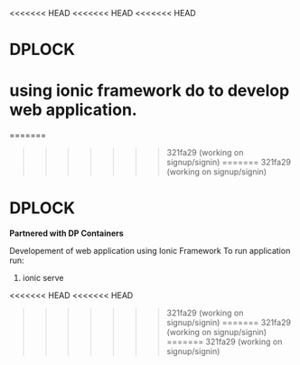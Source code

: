 <<<<<<< HEAD
<<<<<<< HEAD
<<<<<<< HEAD
# DPLOCK 
using ionic framework do to develop web application.
=======
=======
>>>>>>> 321fa29 (working on signup/signin)
=======
>>>>>>> 321fa29 (working on signup/signin)
# DPLOCK

**Partnered with DP Containers**

Developement of web application using Ionic Framework
To run application run: 
1. ionic serve

<<<<<<< HEAD
<<<<<<< HEAD
>>>>>>> 321fa29 (working on signup/signin)
=======
>>>>>>> 321fa29 (working on signup/signin)
=======
>>>>>>> 321fa29 (working on signup/signin)
